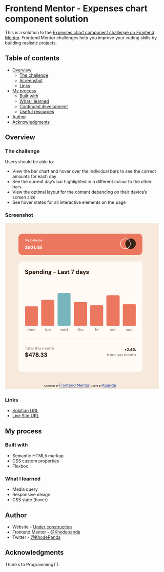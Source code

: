 # Frontend Mentor - Expenses chart component solution

This is a solution to the [Expenses chart component challenge on Frontend Mentor](https://www.frontendmentor.io/challenges/expenses-chart-component-e7yJBUdjwt). Frontend Mentor challenges help you improve your coding skills by building realistic projects. 

## Table of contents

- [Overview](#overview)
  - [The challenge](#the-challenge)
  - [Screenshot](#screenshot)
  - [Links](#links)
- [My process](#my-process)
  - [Built with](#built-with)
  - [What I learned](#what-i-learned)
  - [Continued development](#continued-development)
  - [Useful resources](#useful-resources)
- [Author](#author)
- [Acknowledgments](#acknowledgments)


## Overview

### The challenge

Users should be able to:

- View the bar chart and hover over the individual bars to see the correct amounts for each day
- See the current day’s bar highlighted in a different colour to the other bars
- View the optimal layout for the content depending on their device’s screen size
- See hover states for all interactive elements on the page


### Screenshot

![](./Screenshot.png)


### Links

- [Solution URL](https://github.com/khodepanda/Expenses-chart-component)
- [Live Site URL](https://e-chat.netlify.app)

## My process

### Built with

- Semantic HTML5 markup
- CSS custom properties
- Flexbox

### What I learned

- Media query
- Responsive design
- CSS state (hover)


## Author

- Website - [Under construction](https://hello.co)
- Frontend Mentor - [@Khodepanda](https://www.frontendmentor.io/profile/Khodepanda)
- Twitter - [@KhodePanda](https://www.twitter.com/yourusername)

## Acknowledgments

Thanks to ProgrammingTT.
